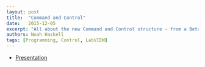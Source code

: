 ```yaml
---
layout: post
title:  "Command and Control"
date:   2015-12-05
excerpt: "All about the new Command and Control structure - from a Beta team as given at the FRC NC Workshop at JCC"
authors: Noah Haskell
tags: [Programming, Control, LabVIEW]
---
```

<ul style="text-align:left">
  <li><a href="https://drive.google.com/file/d/0B1mY_tKJJYOXaVJkN0xEbVpKWkU/view?usp=sharing" target="\_blank">Presentation</a></li>
</ul>
